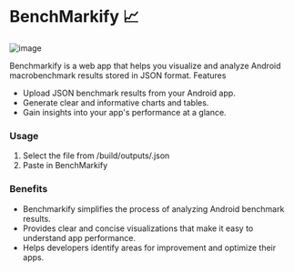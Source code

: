 # BenchMarkify 📈

![image](https://github.com/user-attachments/assets/a52412a8-5a9a-4294-85f5-8d96bfa1fd9f)


Benchmarkify is a web app that helps you visualize and analyze Android macrobenchmark results stored in JSON format.
Features
 * Upload JSON benchmark results from your Android app.
 * Generate clear and informative charts and tables.
 * Gain insights into your app's performance at a glance.  

### Usage
1. Select the file from <benchmarkModule>/build/outputs/<baseline-result>.json
2. Paste in BenchMarkify

### Benefits
 * Benchmarkify simplifies the process of analyzing Android benchmark results.
 * Provides clear and concise visualizations that make it easy to understand app performance.
 * Helps developers identify areas for improvement and optimize their apps.
